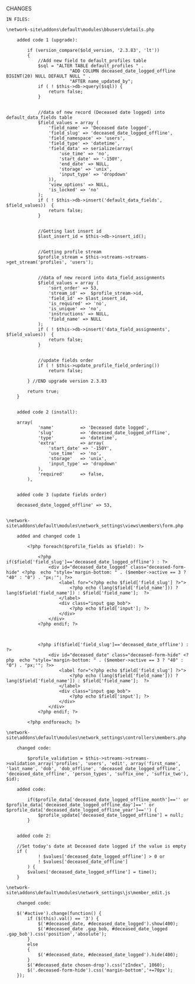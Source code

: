 CHANGES

	IN FILES:
	
	\network-site\addons\default\modules\bbusers\details.php
	
		added code 1 (upgrade):
		
			if (version_compare($old_version, '2.3.83', 'lt')) 
			{
				//Add new field to default_profiles table
				$sql = "ALTER TABLE default_profiles " . 
							"ADD COLUMN deceased_date_logged_offline BIGINT(20) NULL DEFAULT NULL " .
							"AFTER name_updated_by";
				if ( ! $this->db->query($sql)) {
					return false;
				}							
		
		
				//data of new record (Deceased date logged) into default_data_fields table
				$field_values = array (
					'field_name' => 'Deceased date logged',
					'field_slug' => 'deceased_date_logged_offline',
					'field_namespace' => 'users',
					'field_type' => 'datetime',
					'field_data' => serialize(array(
						'use_time' => 'no',
						'start_date' => '-150Y',
						'end_date' => NULL,
						'storage' => 'unix',
						'input_type' => 'dropdown'
					)),
					'view_options' => NULL,
					'is_locked' => 'no'
				);
				if ( ! $this->db->insert('default_data_fields', $field_values))  {
					return false;
				}							
				
				
				//Getting last insert id
				$last_insert_id = $this->db->insert_id();
				
				
				//Getting profile stream
				$profile_stream = $this->streams->streams->get_stream('profiles', 'users');
				
				
				//data of new record into data_field_assignments
				$field_values = array (
					'sort_order' => 53,
					'stream_id' =>  $profile_stream->id,
					'field_id' => $last_insert_id,
					'is_required' => 'no',
					'is_unique' => 'no',
					'instructions' => NULL,
					'field_name' => NULL
				);
				if ( ! $this->db->insert('data_field_assignments', $field_values))  {
					return false;
				}
				
			
				//update fields order 
				if ( ! $this->update_profile_field_ordering())
					return false;

			} //END upgrade version 2.3.83

			return true;
		}
		
		
		added code 2 (install):
		
		array(
                'name'          => 'Deceased date logged',
                'slug'          => 'deceased_date_logged_offline',
                'type'          => 'datetime',
                'extra'         => array(
                    'start_date' => '-150Y',
                    'use_time'  => 'no',
                    'storage'   => 'unix',
                    'input_type' => 'dropdown'
                ),
                'required'      => false,
            ),


		added code 3 (update fields order)	
		
		deceased_date_logged_offline' => 53,
		
			
	\network-site\addons\default\modules\network_settings\views\members\form.php
	
		added and changed code 1
		
			<?php foreach($profile_fields as $field): ?>
										
				<?php if($field['field_slug']=='deceased_date_logged_offline') : ?>										
					<div id="deceased_date_logged" class="deceased-form-hide" <?php  echo "style='margin-bottom: " . ($member->active == 3 ? "40" : "0") . "px;'"; ?>>
						<label for="<?php echo $field['field_slug'] ?>">
							<?php echo (lang($field['field_name'])) ? lang($field['field_name']) : $field['field_name'];  ?>
						</label>
						<div class="input gap_bob">
							<?php echo $field['input']; ?>
						</div>
					</div>
				<?php endif; ?>
				
				
				
				<?php if($field['field_slug']=='deceased_date_offline') : ?>
					<div id="deceased_date" class="deceased-form-hide" <?php  echo "style='margin-bottom: " . ($member->active == 3 ? "40" : "0") . "px;'"; ?>>
						<label for="<?php echo $field['field_slug'] ?>">
							<?php echo (lang($field['field_name'])) ? lang($field['field_name']) : $field['field_name'];  ?>
						</label>
						<div class="input gap_bob">
							<?php echo $field['input']; ?>
						</div>
					</div>	
				<?php endif; ?>	
			
			<?php endforeach; ?>
			
	\network-site\addons\default\modules\network_settings\controllers\members.php
	
		changed code: 
		
			$profile_validation = $this->streams->streams->validation_array('profiles', 'users', 'edit', array('first_name', 'last_name', 'dob', 'dob_offline', 'deceased_date_logged_offline', 'deceased_date_offline', 'person_types', 'suffix_one', 'suffix_two'), $id);

		added code: 
		
			if($profile_data['deceased_date_logged_offline_month']=='' or $profile_data['deceased_date_logged_offline_day']=='' or $profile_data['deceased_date_logged_offline_year']=='') {
				$profile_update['deceased_date_logged_offline'] = null;
			}
			
			
		added code 2: 
		
		//Set today's date at Deceased date logged if the value is empty 
		if (
				! $values['deceased_date_logged_offline'] > 0 or
				! $values['deceased_date_offline']
			) {
			$values['deceased_date_logged_offline'] = time();
		}
			
	\network-site\addons\default\modules\network_settings\js\member_edit.js
	
		changed code: 
		
		$('#active').change(function() {
			if ($(this).val() == '3') {
				$('#deceased_date, #deceased_date_logged').show(400);
				$('#deceased_date .gap_bob, #deceased_date_logged .gap_bob').css('position','absolute');
			}
			else
			{
				$('#deceased_date, #deceased_date_logged').hide(400);
			}
			$('#deceased_date chosen-drop').css("zIndex", 1060);
			$('.deceased-form-hide').css('margin-bottom','+=70px');
		});

